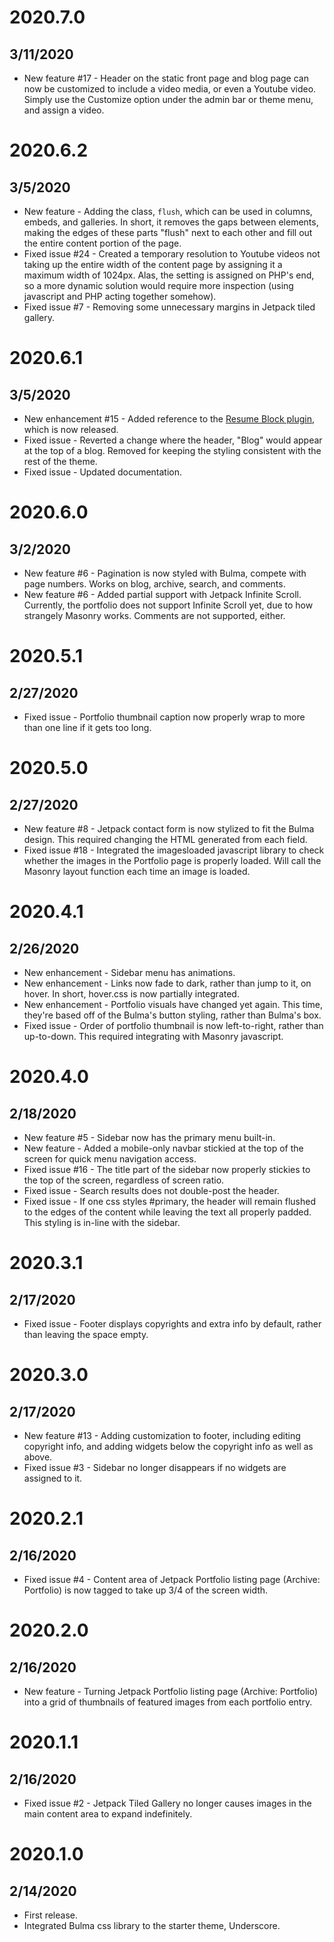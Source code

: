 # 2020.7.0
## 3/11/2020
- New feature #17 - Header on the static front page and blog page can now be customized to include a video media, or even a Youtube video.  Simply use the Customize option under the admin bar or theme menu, and assign a video.

# 2020.6.2
## 3/5/2020
- New feature - Adding the class, `flush`, which can be used in columns, embeds, and galleries.  In short, it removes the gaps between elements, making the edges of these parts "flush" next to each other and fill out the entire content portion of the page.
- Fixed issue #24 - Created a temporary resolution to Youtube videos not taking up the entire width of the content page by assigning it a maximum width of 1024px.  Alas, the setting is assigned on PHP's end, so a more dynamic solution would require more inspection (using javascript and PHP acting together somehow).
- Fixed issue #7 - Removing some unnecessary margins in Jetpack tiled gallery.

# 2020.6.1
## 3/5/2020
- New enhancement #15 - Added reference to the [Resume Block plugin](https://github.com/japtar10101/resume-block), which is now released.
- Fixed issue - Reverted a change where the header, "Blog" would appear at the top of a blog.  Removed for keeping the styling consistent with the rest of the theme.
- Fixed issue - Updated documentation.

# 2020.6.0
## 3/2/2020
- New feature #6 - Pagination is now styled with Bulma, compete with page numbers.  Works on blog, archive, search, and comments.
- New feature #6 - Added partial support with Jetpack Infinite Scroll.  Currently, the portfolio does not support Infinite Scroll yet, due to how strangely Masonry works.  Comments are not supported, either.

# 2020.5.1
## 2/27/2020
- Fixed issue - Portfolio thumbnail caption now properly wrap to more than one line if it gets too long.

# 2020.5.0
## 2/27/2020
- New feature #8 - Jetpack contact form is now stylized to fit the Bulma design.  This required changing the HTML generated from each field.
- Fixed issue #18 - Integrated the imagesloaded javascript library to check whether the images in the Portfolio page is properly loaded.  Will call the Masonry layout function each time an image is loaded.

# 2020.4.1
## 2/26/2020
- New enhancement - Sidebar menu has animations.
- New enhancement - Links now fade to dark, rather than jump to it, on hover.  In short, hover.css is now partially integrated.
- New enhancement - Portfolio visuals have changed yet again.  This time, they're based off of the Bulma's button styling, rather than Bulma's box.
- Fixed issue - Order of portfolio thumbnail is now left-to-right, rather than up-to-down.  This required integrating with Masonry javascript.

# 2020.4.0
## 2/18/2020
- New feature #5 - Sidebar now has the primary menu built-in.
- New feature - Added a mobile-only navbar stickied at the top of the screen for quick menu navigation access.
- Fixed issue #16 - The title part of the sidebar now properly stickies to the top of the screen, regardless of screen ratio.
- Fixed issue - Search results does not double-post the header.
- Fixed issue - If one css styles #primary, the header will remain flushed to the edges of the content while leaving the text all properly padded.  This styling is in-line with the sidebar.

# 2020.3.1
## 2/17/2020
- Fixed issue - Footer displays copyrights and extra info by default, rather than leaving the space empty.

# 2020.3.0
## 2/17/2020
- New feature #13 - Adding customization to footer, including editing copyright info, and adding widgets below the copyright info as well as above.
- Fixed issue #3 - Sidebar no longer disappears if no widgets are assigned to it.

# 2020.2.1
## 2/16/2020
- Fixed issue #4 - Content area of Jetpack Portfolio listing page (Archive: Portfolio) is now tagged to take up 3/4 of the screen width.

# 2020.2.0
## 2/16/2020
- New feature - Turning Jetpack Portfolio listing page (Archive: Portfolio) into a grid of thumbnails of featured images from each portfolio entry.

# 2020.1.1
## 2/16/2020
- Fixed issue #2 - Jetpack Tiled Gallery no longer causes images in the main content area to expand indefinitely.

# 2020.1.0
## 2/14/2020
- First release.
- Integrated Bulma css library to the starter theme, Underscore.
